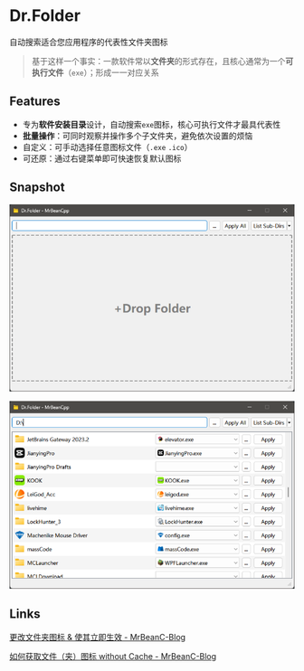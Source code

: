 # Dr.Folder

自动搜索适合您应用程序的代表性文件夹图标

> 基于这样一个事实：一款软件常以**文件夹**的形式存在，且核心通常为一个**可执行文件**（`exe`）；形成一一对应关系

## Features

- 专为**软件安装目录**设计，自动搜索`exe`图标，核心可执行文件才最具代表性
- **批量操作**：可同时观察并操作多个子文件夹，避免依次设置的烦恼
- 自定义：可手动选择任意图标文件（`.exe` `.ico`）
- 可还原：通过右键菜单即可快速恢复默认图标

## Snapshot

![default](imgs/snapshot-default.png)

![default](imgs/snapshot-items.png)

## Links

[更改文件夹图标 & 使其立即生效 - MrBeanC-Blog](https://blog.cls.ink/2024/07/27/Set-Folder-Icon-and-Refresh-Cache-Immediately/)

[如何获取文件（夹）图标 without Cache - MrBeanC-Blog](https://blog.cls.ink/2024/08/01/How-to-get-file-folder-icon/)
